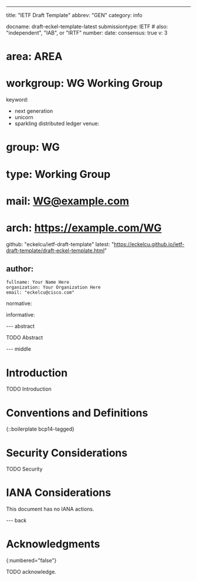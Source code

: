---
title: "IETF Draft Template"
abbrev: "GEN"
category: info

docname: draft-eckel-template-latest
submissiontype: IETF  # also: "independent", "IAB", or "IRTF"
number:
date:
consensus: true
v: 3
# area: AREA
# workgroup: WG Working Group
keyword:
 - next generation
 - unicorn
 - sparkling distributed ledger
venue:
#  group: WG
#  type: Working Group
#  mail: WG@example.com
#  arch: https://example.com/WG
  github: "eckelcu/ietf-draft-template"
  latest: "https://eckelcu.github.io/ietf-draft-template/draft-eckel-template.html"

author:
 -
    fullname: Your Name Here
    organization: Your Organization Here
    email: "eckelcu@cisco.com"

normative:

informative:


--- abstract

TODO Abstract


--- middle

# Introduction

TODO Introduction


# Conventions and Definitions

{::boilerplate bcp14-tagged}


# Security Considerations

TODO Security


# IANA Considerations

This document has no IANA actions.


--- back

# Acknowledgments
{:numbered="false"}

TODO acknowledge.

